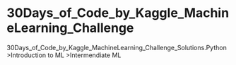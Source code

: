 # 30Days_of_Code_by_Kaggle_MachineLearning_Challenge
30Days_of_Code_by_Kaggle_MachineLearning_Challenge_Solutions.Python >Introduction to ML >Intermendiate ML
